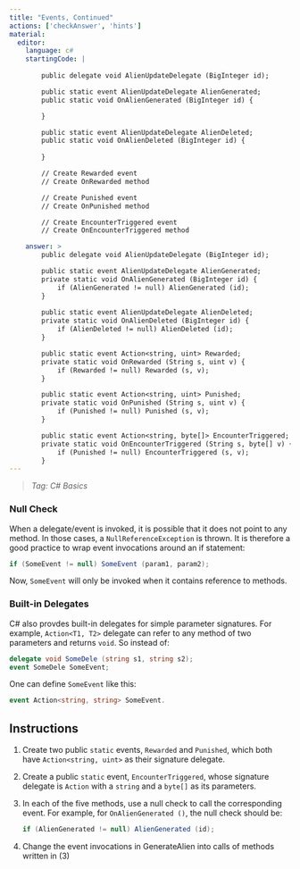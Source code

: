 ```yaml
---
title: "Events, Continued"
actions: ['checkAnswer', 'hints']
material: 
  editor:
    language: c#
    startingCode: | 
    
        public delegate void AlienUpdateDelegate (BigInteger id); 

        public static event AlienUpdateDelegate AlienGenerated; 
        public static void OnAlienGenerated (BigInteger id) {

        }

        public static event AlienUpdateDelegate AlienDeleted; 
        public static void OnAlienDeleted (BigInteger id) {
          
        }

        // Create Rewarded event
        // Create OnRewarded method

        // Create Punished event
        // Create OnPunished method

        // Create EncounterTriggered event
        // Create OnEncounterTriggered method

    answer: > 
        public delegate void AlienUpdateDelegate (BigInteger id); 

        public static event AlienUpdateDelegate AlienGenerated; 
        private static void OnAlienGenerated (BigInteger id) {
            if (AlienGenerated != null) AlienGenerated (id); 
        }
        
        public static event AlienUpdateDelegate AlienDeleted; 
        private static void OnAlienDeleted (BigInteger id) {
            if (AlienDeleted != null) AlienDeleted (id); 
        }

        public static event Action<string, uint> Rewarded; 
        private static void OnRewarded (String s, uint v) {
            if (Rewarded != null) Rewarded (s, v); 
        }

        public static event Action<string, uint> Punished; 
        private static void OnPunished (String s, uint v) {
            if (Punished != null) Punished (s, v); 
        }

        public static event Action<string, byte[]> EncounterTriggered; 
        private static void OnEncounterTriggered (String s, byte[] v) {
            if (Punished != null) EncounterTriggered (s, v); 
        }
---
```


> *Tag: C# Basics*

### Null Check

When a delegate/event is invoked, it is possible that it does not point to any method. In those cases, a `NullReferenceException` is thrown. It is therefore a good practice to wrap event invocations around an if statement: 

```c#
if (SomeEvent != null) SomeEvent (param1, param2); 
```

Now, `SomeEvent` will only be invoked when it contains reference to methods. 

### Built-in Delegates

C# also provdes built-in delegates for simple parameter signatures. For example, `Action<T1, T2>` delegate can refer to any method of two parameters and returns `void`. So instead of:

```c#
delegate void SomeDele (string s1, string s2); 
event SomeDele SomeEvent; 
```

One can define `SomeEvent` like this: 

```c#
event Action<string, string> SomeEvent. 
```

## Instructions
   
1. Create two public `static` events, `Rewarded` and `Punished`, which both have `Action<string, uint>` as their signature delegate. 

2. Create a public `static` event, `EncounterTriggered`, whose signature delegate is `Action` with a `string` and a `byte[]` as its parameters. 

3. In each of the five methods, use a null check to call the corresponding event. For example, for `OnAlienGenerated ()`, the null check should be: 
    ```c#
    if (AlienGenerated != null) AlienGenerated (id); 
    ```

4. Change the event invocations in GenerateAlien into calls of methods written in (3)
